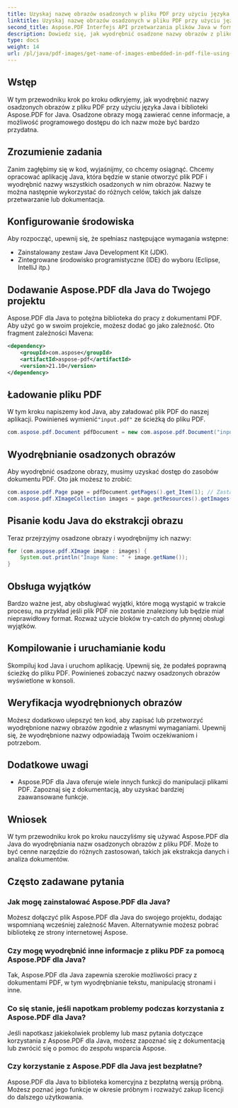 ```yaml
---
title: Uzyskaj nazwę obrazów osadzonych w pliku PDF przy użyciu języka Java
linktitle: Uzyskaj nazwę obrazów osadzonych w pliku PDF przy użyciu języka Java
second_title: Aspose.PDF Interfejs API przetwarzania plików Java w formacie Java
description: Dowiedz się, jak wyodrębnić osadzone nazwy obrazów z plików PDF przy użyciu języka Java i Aspose.PDF dla języka Java. Przewodnik krok po kroku z kodem źródłowym umożliwiający efektywne wyodrębnianie danych PDF.
type: docs
weight: 14
url: /pl/java/pdf-images/get-name-of-images-embedded-in-pdf-file-using-java/
---
```

## Wstęp

W tym przewodniku krok po kroku odkryjemy, jak wyodrębnić nazwy osadzonych obrazów z pliku PDF przy użyciu języka Java i biblioteki Aspose.PDF for Java. Osadzone obrazy mogą zawierać cenne informacje, a możliwość programowego dostępu do ich nazw może być bardzo przydatna.

## Zrozumienie zadania

Zanim zagłębimy się w kod, wyjaśnijmy, co chcemy osiągnąć. Chcemy opracować aplikację Java, która będzie w stanie otworzyć plik PDF i wyodrębnić nazwy wszystkich osadzonych w nim obrazów. Nazwy te można następnie wykorzystać do różnych celów, takich jak dalsze przetwarzanie lub dokumentacja.

## Konfigurowanie środowiska

Aby rozpocząć, upewnij się, że spełniasz następujące wymagania wstępne:

- Zainstalowany zestaw Java Development Kit (JDK).
- Zintegrowane środowisko programistyczne (IDE) do wyboru (Eclipse, IntelliJ itp.)

## Dodawanie Aspose.PDF dla Java do Twojego projektu

Aspose.PDF dla Java to potężna biblioteka do pracy z dokumentami PDF. Aby użyć go w swoim projekcie, możesz dodać go jako zależność. Oto fragment zależności Mavena:

```xml
<dependency>
    <groupId>com.aspose</groupId>
    <artifactId>aspose-pdf</artifactId>
    <version>21.10</version>
</dependency>
```

## Ładowanie pliku PDF

 W tym kroku napiszemy kod Java, aby załadować plik PDF do naszej aplikacji. Powinieneś wymienić`"input.pdf"` ze ścieżką do pliku PDF.

```java
com.aspose.pdf.Document pdfDocument = new com.aspose.pdf.Document("input.pdf");
```

## Wyodrębnianie osadzonych obrazów

Aby wyodrębnić osadzone obrazy, musimy uzyskać dostęp do zasobów dokumentu PDF. Oto jak możesz to zrobić:

```java
com.aspose.pdf.Page page = pdfDocument.getPages().get_Item(1); // Zastąp żądanym numerem strony
com.aspose.pdf.XImageCollection images = page.getResources().getImages();
```

## Pisanie kodu Java do ekstrakcji obrazu

Teraz przejrzyjmy osadzone obrazy i wyodrębnijmy ich nazwy:

```java
for (com.aspose.pdf.XImage image : images) {
    System.out.println("Image Name: " + image.getName());
}
```

## Obsługa wyjątków

Bardzo ważne jest, aby obsługiwać wyjątki, które mogą wystąpić w trakcie procesu, na przykład jeśli plik PDF nie zostanie znaleziony lub będzie miał nieprawidłowy format. Rozważ użycie bloków try-catch do płynnej obsługi wyjątków.

## Kompilowanie i uruchamianie kodu

Skompiluj kod Java i uruchom aplikację. Upewnij się, że podałeś poprawną ścieżkę do pliku PDF. Powinieneś zobaczyć nazwy osadzonych obrazów wyświetlone w konsoli.

## Weryfikacja wyodrębnionych obrazów

Możesz dodatkowo ulepszyć ten kod, aby zapisać lub przetworzyć wyodrębnione nazwy obrazów zgodnie z własnymi wymaganiami. Upewnij się, że wyodrębnione nazwy odpowiadają Twoim oczekiwaniom i potrzebom.

## Dodatkowe uwagi

- Aspose.PDF dla Java oferuje wiele innych funkcji do manipulacji plikami PDF. Zapoznaj się z dokumentacją, aby uzyskać bardziej zaawansowane funkcje.

## Wniosek

W tym przewodniku krok po kroku nauczyliśmy się używać Aspose.PDF dla Java do wyodrębniania nazw osadzonych obrazów z pliku PDF. Może to być cenne narzędzie do różnych zastosowań, takich jak ekstrakcja danych i analiza dokumentów.

## Często zadawane pytania

### Jak mogę zainstalować Aspose.PDF dla Java?

Możesz dołączyć plik Aspose.PDF dla Java do swojego projektu, dodając wspomnianą wcześniej zależność Maven. Alternatywnie możesz pobrać bibliotekę ze strony internetowej Aspose.

### Czy mogę wyodrębnić inne informacje z pliku PDF za pomocą Aspose.PDF dla Java?

Tak, Aspose.PDF dla Java zapewnia szerokie możliwości pracy z dokumentami PDF, w tym wyodrębnianie tekstu, manipulację stronami i inne.

### Co się stanie, jeśli napotkam problemy podczas korzystania z Aspose.PDF dla Java?

Jeśli napotkasz jakiekolwiek problemy lub masz pytania dotyczące korzystania z Aspose.PDF dla Java, możesz zapoznać się z dokumentacją lub zwrócić się o pomoc do zespołu wsparcia Aspose.

### Czy korzystanie z Aspose.PDF dla Java jest bezpłatne?

Aspose.PDF dla Java to biblioteka komercyjna z bezpłatną wersją próbną. Możesz poznać jego funkcje w okresie próbnym i rozważyć zakup licencji do dalszego użytkowania.
